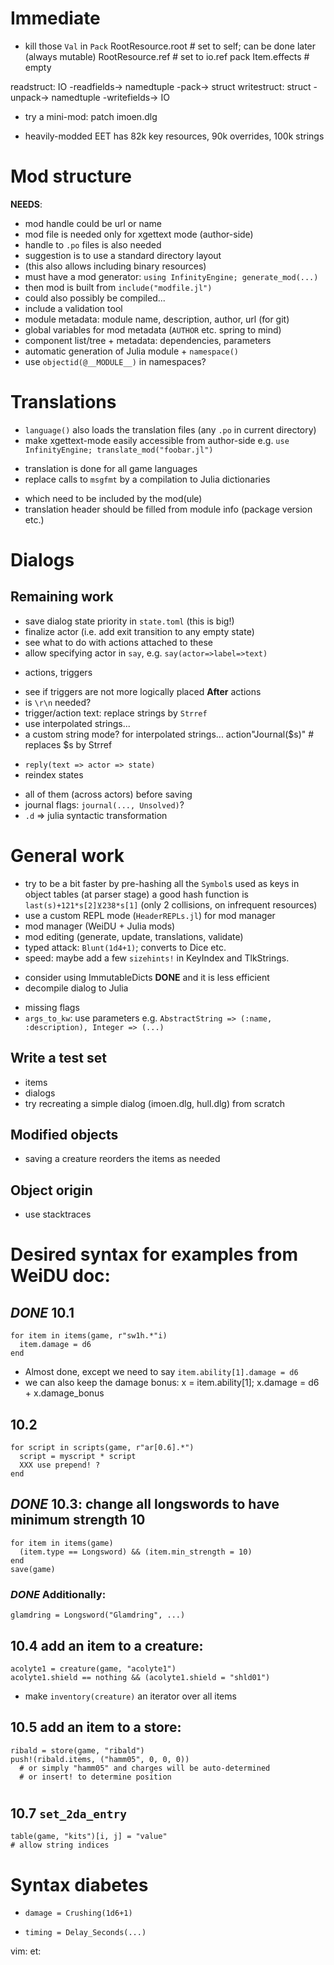 # Immediate
 + kill those `Val` in `Pack`
    RootResource.root # set to self; can be done later (always mutable)
    RootResource.ref # set to io.ref
    pack Item.effects # empty

 readstruct: IO -readfields-> namedtuple -pack-> struct
 writestruct: struct -unpack-> namedtuple -writefields-> IO
 * try a mini-mod: patch imoen.dlg
 - heavily-modded EET has 82k key resources, 90k overrides, 100k strings
# Mod structure
**NEEDS**:
 - mod handle could be url or name
  - mod file is needed only for xgettext mode (author-side)
  - handle to `.po` files is also needed
  - suggestion is to use a standard directory layout
  - (this also allows including binary resources)
  - must have a mod generator: `using InfinityEngine; generate_mod(...)`
  - then mod is built from `include("modfile.jl")`
  - could also possibly be compiled...
 - include a validation tool
 - module metadata: module name, description, author, url (for git)
  - global variables for mod metadata (`AUTHOR` etc. spring to mind)
 - component list/tree + metadata: dependencies, parameters
 - automatic generation of Julia module + `namespace()`
  - use `objectid(@__MODULE__)` in namespaces?
# Translations
 - `language()` also loads the translation files (any `.po` in current
   directory)
 - make xgettext-mode easily accessible from author-side
   e.g. `use InfinityEngine; translate_mod("foobar.jl")`
 + translation is done for all game languages
 + replace calls to `msgfmt` by a compilation to Julia dictionaries
  - which need to be included by the mod(ule)
 - translation header should be filled from module info (package version
   etc.)
# Dialogs
## Remaining work
 - save dialog state priority in `state.toml` (this is big!)
 - finalize actor (i.e. add exit transition to any empty state)
  - see what to do with actions attached to these
 - allow specifying actor in `say`, e.g. `say(actor=>label=>text)`
 + actions, triggers
  - see if triggers are not more logically placed **After** actions
  - is `\r\n` needed?
 - trigger/action text: replace strings by `Strref`
  - use interpolated strings...
  - a custom string mode? for interpolated strings...
    action"Journal($s)" # replaces $s by Strref
 + `reply(text => actor => state)`
 + reindex states
  - all of them (across actors) before saving
 - journal flags: `journal(..., Unsolved)`?
 - `.d` => julia syntactic transformation
# General work
 - try to be a bit faster by pre-hashing all the `Symbol`s used as keys
   in object tables (at parser stage)
   a good hash function is `last(s)+121*s[2]⊻238*s[1]`
   (only 2 collisions, on infrequent resources)
 - use a custom REPL mode (`HeaderREPLs.jl`) for mod manager
  - mod manager (WeiDU + Julia mods)
  - mod editing (generate, update, translations, validate)
 - typed attack: `Blunt(1d4+1)`; converts to Dice etc.
 - speed: maybe add a few `sizehints!` in KeyIndex and TlkStrings.
 + consider using ImmutableDicts **DONE** and it is less efficient
 + decompile dialog to Julia
  - missing flags
 - `args_to_kw`: use parameters e.g.
   `AbstractString => (:name, :description), Integer => (...)`
## Write a test set
 + items
 + dialogs
 + try recreating a simple dialog (imoen.dlg, hull.dlg) from scratch
## Modified objects
 - saving a creature reorders the items as needed
## Object origin
 - use stacktraces
# Desired syntax for examples from WeiDU doc:
## _DONE_ 10.1
    for item in items(game, r"sw1h.*"i)
      item.damage = d6
    end
 - Almost done, except we need to say `item.ability[1].damage = d6`
 - we can also keep the damage bonus:
    x = item.ability[1]; x.damage = d6 + x.damage_bonus
## 10.2
    for script in scripts(game, r"ar[0.6].*")
      script = myscript * script
      XXX use prepend! ?
    end
## _DONE_ 10.3: change all longswords to have minimum strength 10
    for item in items(game)
      (item.type == Longsword) && (item.min_strength = 10)
    end
    save(game)
### _DONE_ Additionally:
    glamdring = Longsword("Glamdring", ...)
## 10.4 add an item to a creature:
    acolyte1 = creature(game, "acolyte1")
    acolyte1.shield == nothing && (acolyte1.shield = "shld01")

 - make `inventory(creature)` an iterator over all items
## 10.5 add an item to a store:
    ribald = store(game, "ribald")
    push!(ribald.items, ("hamm05", 0, 0, 0))
      # or simply "hamm05" and charges will be auto-determined
      # or insert! to determine position
#
## 10.7 `set_2da_entry`
    table(game, "kits")[i, j] = "value"
    # allow string indices

# Syntax diabetes
 + `damage = Crushing(1d6+1)`
 - `timing = Delay_Seconds(...)`

vim: et:
